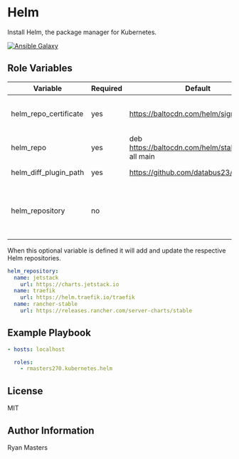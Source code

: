 # Helm

Install Helm, the package manager for Kubernetes.

[![Ansible Galaxy](https://img.shields.io/badge/ansible--galaxy-helm-blue.svg)](https://galaxy.ansible.com/ui/standalone/roles/rmasters270/helm)

## Role Variables

| Variable              | Required | Default                                                | Comments                                            |
| --------------------- | -------- | ------------------------------------------------------ | --------------------------------------------------- |
| helm_repo_certificate | yes      | <https://baltocdn.com/helm/signing.asc>                | Helm apt repository signing certificate             |
| helm_repo             | yes      | deb <https://baltocdn.com/helm/stable/debian> all main | Helm apt repository                                 |
| helm_diff_plugin_path | yes      | <https://github.com/databus23/helm-diff>               | Helm diff plugin URL                                |
| helm_repository       | no       |                                                        | Complex variable defining repository names and URLs |

When this optional variable is defined it will add and update the respective Helm repositories.

```yaml
helm_repository:
  name: jetstack
    url: https://charts.jetstack.io
  name: traefik
    url: https://helm.traefik.io/traefik
  name: rancher-stable
    url: https://releases.rancher.com/server-charts/stable
```

## Example Playbook

```yaml
- hosts: localhost

  roles:
    - rmasters270.kubernetes.helm
```

## License

MIT

## Author Information

Ryan Masters
